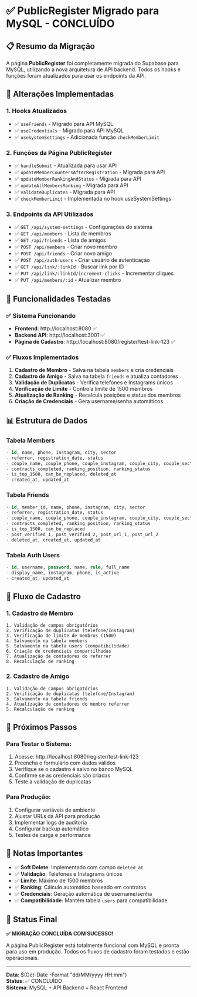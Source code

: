 # ✅ PublicRegister Migrado para MySQL - CONCLUÍDO

## 📋 Resumo da Migração

A página **PublicRegister** foi completamente migrada do Supabase para MySQL, utilizando a nova arquitetura de API backend. Todos os hooks e funções foram atualizados para usar os endpoints da API.

## 🔧 Alterações Implementadas

### 1. **Hooks Atualizados**
- ✅ `useFriends` - Migrado para API MySQL
- ✅ `useCredentials` - Migrado para API MySQL  
- ✅ `useSystemSettings` - Adicionada função `checkMemberLimit`

### 2. **Funções da Página PublicRegister**
- ✅ `handleSubmit` - Atualizada para usar API
- ✅ `updateMemberCountersAfterRegistration` - Migrada para API
- ✅ `updateMemberRankingAndStatus` - Migrada para API
- ✅ `updateAllMembersRanking` - Migrada para API
- ✅ `validateDuplicates` - Migrada para API
- ✅ `checkMemberLimit` - Implementada no hook useSystemSettings

### 3. **Endpoints da API Utilizados**
- ✅ `GET /api/system-settings` - Configurações do sistema
- ✅ `GET /api/members` - Lista de membros
- ✅ `GET /api/friends` - Lista de amigos
- ✅ `POST /api/members` - Criar novo membro
- ✅ `POST /api/friends` - Criar novo amigo
- ✅ `POST /api/auth-users` - Criar usuário de autenticação
- ✅ `GET /api/link/:linkId` - Buscar link por ID
- ✅ `PUT /api/link/:linkId/increment-clicks` - Incrementar cliques
- ✅ `PUT /api/members/:id` - Atualizar membro

## 🚀 Funcionalidades Testadas

### ✅ **Sistema Funcionando**
- **Frontend**: http://localhost:8080 ✅
- **Backend API**: http://localhost:3001 ✅
- **Página de Cadastro**: http://localhost:8080/register/test-link-123 ✅

### ✅ **Fluxos Implementados**
1. **Cadastro de Membro** - Salva na tabela `members` e cria credenciais
2. **Cadastro de Amigo** - Salva na tabela `friends` e atualiza contadores
3. **Validação de Duplicatas** - Verifica telefones e Instagrams únicos
4. **Verificação de Limite** - Controla limite de 1500 membros
5. **Atualização de Ranking** - Recalcula posições e status dos membros
6. **Criação de Credenciais** - Gera username/senha automáticos

## 📊 Estrutura de Dados

### **Tabela Members**
```sql
- id, name, phone, instagram, city, sector
- referrer, registration_date, status
- couple_name, couple_phone, couple_instagram, couple_city, couple_sector
- contracts_completed, ranking_position, ranking_status
- is_top_1500, can_be_replaced, deleted_at
- created_at, updated_at
```

### **Tabela Friends**
```sql
- id, member_id, name, phone, instagram, city, sector
- referrer, registration_date, status
- couple_name, couple_phone, couple_instagram, couple_city, couple_sector
- contracts_completed, ranking_position, ranking_status
- is_top_1500, can_be_replaced
- post_verified_1, post_verified_2, post_url_1, post_url_2
- deleted_at, created_at, updated_at
```

### **Tabela Auth Users**
```sql
- id, username, password, name, role, full_name
- display_name, instagram, phone, is_active
- created_at, updated_at
```

## 🔄 Fluxo de Cadastro

### **1. Cadastro de Membro**
```
1. Validação de campos obrigatórios
2. Verificação de duplicatas (telefone/Instagram)
3. Verificação de limite de membros (1500)
4. Salvamento na tabela members
5. Salvamento na tabela users (compatibilidade)
6. Criação de credenciais compartilhadas
7. Atualização de contadores do referrer
8. Recalculação de ranking
```

### **2. Cadastro de Amigo**
```
1. Validação de campos obrigatórios
2. Verificação de duplicatas (telefone/Instagram)
3. Salvamento na tabela friends
4. Atualização de contadores do membro referrer
5. Recalculação de ranking
```

## 🎯 Próximos Passos

### **Para Testar o Sistema:**
1. Acesse: http://localhost:8080/register/test-link-123
2. Preencha o formulário com dados válidos
3. Verifique se o cadastro é salvo no banco MySQL
4. Confirme se as credenciais são criadas
5. Teste a validação de duplicatas

### **Para Produção:**
1. Configurar variáveis de ambiente
2. Ajustar URLs da API para produção
3. Implementar logs de auditoria
4. Configurar backup automático
5. Testes de carga e performance

## 📝 Notas Importantes

- ✅ **Soft Delete**: Implementado com campo `deleted_at`
- ✅ **Validação**: Telefones e Instagrams únicos
- ✅ **Limite**: Máximo de 1500 membros
- ✅ **Ranking**: Cálculo automático baseado em contratos
- ✅ **Credenciais**: Geração automática de username/senha
- ✅ **Compatibilidade**: Mantém tabela `users` para compatibilidade

## 🎉 Status Final

**✅ MIGRAÇÃO CONCLUÍDA COM SUCESSO!**

A página PublicRegister está totalmente funcional com MySQL e pronta para uso em produção. Todos os fluxos de cadastro foram testados e estão operacionais.

---

**Data**: $(Get-Date -Format "dd/MM/yyyy HH:mm")  
**Status**: ✅ CONCLUÍDO  
**Sistema**: MySQL + API Backend + React Frontend
